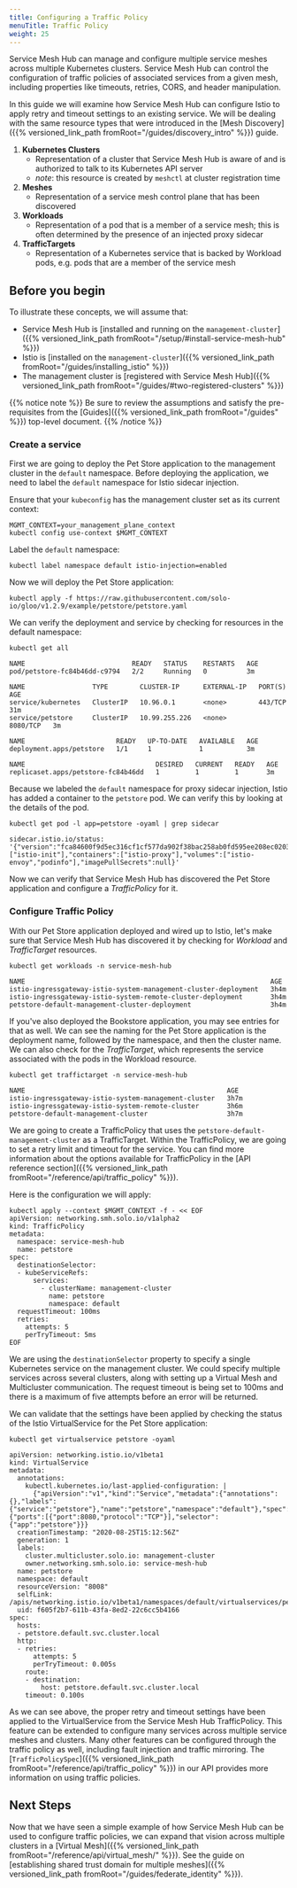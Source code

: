 ```yaml
---
title: Configuring a Traffic Policy
menuTitle: Traffic Policy
weight: 25
---
```


Service Mesh Hub can manage and configure multiple service meshes across multiple Kubernetes clusters. Service Mesh Hub can control the configuration of traffic policies of associated services from a given mesh, including properties like timeouts, retries, CORS, and header manipulation.

In this guide we will examine how Service Mesh Hub can configure Istio to apply retry and timeout settings to an existing service. We will be dealing with the same resource types that were introduced in the [Mesh Discovery]({{% versioned_link_path fromRoot="/guides/discovery_intro" %}}) guide.

1. **Kubernetes Clusters**
    - Representation of a cluster that Service Mesh Hub is aware of and is authorized to talk to its Kubernetes API server
    - *note*: this resource is created by `meshctl` at cluster registration time
2. **Meshes**
    - Representation of a service mesh control plane that has been discovered 
3. **Workloads**
    - Representation of a pod that is a member of a service mesh; this is often determined by the presence of an injected proxy sidecar
4. **TrafficTargets**
    - Representation of a Kubernetes service that is backed by Workload pods, e.g. pods that are a member of the service mesh


## Before you begin
To illustrate these concepts, we will assume that:

* Service Mesh Hub is [installed and running on the `management-cluster`]({{% versioned_link_path fromRoot="/setup/#install-service-mesh-hub" %}})
* Istio is [installed on the `management-cluster`]({{% versioned_link_path fromRoot="/guides/installing_istio" %}})
* The management cluster is [registered with Service Mesh Hub]({{% versioned_link_path fromRoot="/guides/#two-registered-clusters" %}})


{{% notice note %}}
Be sure to review the assumptions and satisfy the pre-requisites from the [Guides]({{% versioned_link_path fromRoot="/guides" %}}) top-level document.
{{% /notice %}}

### Create a service

First we are going to deploy the Pet Store application to the management cluster in the `default` namespace. Before deploying the application, we need to label the `default` namespace for Istio sidecar injection.

Ensure that your `kubeconfig` has the management cluster set as its current context:

```shell
MGMT_CONTEXT=your_management_plane_context
kubectl config use-context $MGMT_CONTEXT
```

Label the `default` namespace:

```shell
kubectl label namespace default istio-injection=enabled
```

Now we will deploy the Pet Store application:

```shell
kubectl apply -f https://raw.githubusercontent.com/solo-io/gloo/v1.2.9/example/petstore/petstore.yaml
```

We can verify the deployment and service by checking for resources in the default namespace:

```shell
kubectl get all
```

```shell
NAME                           READY   STATUS    RESTARTS   AGE
pod/petstore-fc84b46dd-c9794   2/2     Running   0          3m

NAME                 TYPE        CLUSTER-IP      EXTERNAL-IP   PORT(S)    AGE
service/kubernetes   ClusterIP   10.96.0.1       <none>        443/TCP    31m
service/petstore     ClusterIP   10.99.255.226   <none>        8080/TCP   3m

NAME                       READY   UP-TO-DATE   AVAILABLE   AGE
deployment.apps/petstore   1/1     1            1           3m

NAME                                 DESIRED   CURRENT   READY   AGE
replicaset.apps/petstore-fc84b46dd   1         1         1       3m
```

Because we labeled the `default` namespace for proxy sidecar injection, Istio has added a container to the `petstore` pod. We can verify this by looking at the details of the pod.

```shell
kubectl get pod -l app=petstore -oyaml | grep sidecar
```

```shell
sidecar.istio.io/status: '{"version":"fca84600f9d5ec316cf1cf577da902f38bac258ab0fd595ee208ec0203dc0c6d","initContainers":["istio-init"],"containers":["istio-proxy"],"volumes":["istio-envoy","podinfo"],"imagePullSecrets":null}'
```

Now we can verify that Service Mesh Hub has discovered the Pet Store application and configure a *TrafficPolicy* for it.

### Configure Traffic Policy

With our Pet Store application deployed and wired up to Istio, let's make sure that Service Mesh Hub has discovered it by checking for *Workload* and *TrafficTarget* resources.

```shell
kubectl get workloads -n service-mesh-hub
```

```shell
NAME                                                              AGE
istio-ingressgateway-istio-system-management-cluster-deployment   3h4m
istio-ingressgateway-istio-system-remote-cluster-deployment       3h4m
petstore-default-management-cluster-deployment                    3h4m
```

If you've also deployed the Bookstore application, you may see entries for that as well. We can see the naming for the Pet Store application is the deployment name, followed by the namespace, and then the cluster name. We can also check for the *TrafficTarget*, which represents the service associated with the pods in the Workload resource.

```shell
kubectl get traffictarget -n service-mesh-hub
```

```shell
NAME                                                   AGE
istio-ingressgateway-istio-system-management-cluster   3h7m
istio-ingressgateway-istio-system-remote-cluster       3h6m
petstore-default-management-cluster                    3h7m
```

We are going to create a TrafficPolicy that uses the `petstore-default-management-cluster` as a TrafficTarget. Within the TrafficPolicy, we are going to set a retry limit and timeout for the service. You can find more information about the options available for TrafficPolicy in the [API reference section]({{% versioned_link_path fromRoot="/reference/api/traffic_policy" %}}).

Here is the configuration we will apply:

```shell
kubectl apply --context $MGMT_CONTEXT -f - << EOF
apiVersion: networking.smh.solo.io/v1alpha2
kind: TrafficPolicy
metadata:
  namespace: service-mesh-hub
  name: petstore
spec:
  destinationSelector:
  - kubeServiceRefs:
      services:
        - clusterName: management-cluster
          name: petstore
          namespace: default
  requestTimeout: 100ms
  retries:
    attempts: 5
    perTryTimeout: 5ms
EOF
```

We are using the `destinationSelector` property to specify a single Kubernetes service on the management cluster. We could specify multiple services across several clusters, along with setting up a Virtual Mesh and Multicluster communication. The request timeout is being set to 100ms and there is a maximum of five attempts before an error will be returned.

We can validate that the settings have been applied by checking the status of the Istio VirtualService for the Pet Store application:

```shell
kubectl get virtualservice petstore -oyaml
```

```shell
apiVersion: networking.istio.io/v1beta1
kind: VirtualService
metadata:
  annotations:
    kubectl.kubernetes.io/last-applied-configuration: |
      {"apiVersion":"v1","kind":"Service","metadata":{"annotations":{},"labels":{"service":"petstore"},"name":"petstore","namespace":"default"},"spec":{"ports":[{"port":8080,"protocol":"TCP"}],"selector":{"app":"petstore"}}}
  creationTimestamp: "2020-08-25T15:12:56Z"
  generation: 1
  labels:
    cluster.multicluster.solo.io: management-cluster
    owner.networking.smh.solo.io: service-mesh-hub
  name: petstore
  namespace: default
  resourceVersion: "8008"
  selfLink: /apis/networking.istio.io/v1beta1/namespaces/default/virtualservices/petstore
  uid: f605f2b7-611b-43fa-8ed2-22c6cc5b4166
spec:
  hosts:
  - petstore.default.svc.cluster.local
  http:
  - retries:
      attempts: 5
      perTryTimeout: 0.005s
    route:
    - destination:
        host: petstore.default.svc.cluster.local
    timeout: 0.100s
```

As we can see above, the proper retry and timeout settings have been applied to the VirtualService from the Service Mesh Hub TrafficPolicy. This feature can be extended to configure many services across multiple service meshes and clusters. Many other features can be configured through the traffic policy as well, including fault injection and traffic mirroring. The [`TrafficPolicySpec`]({{% versioned_link_path fromRoot="/reference/api/traffic_policy" %}}) in our API provides more information on using traffic policies.

## Next Steps

Now that we have seen a simple example of how Service Mesh Hub can be used to configure traffic policies, we can expand that vision across multiple clusters in a [Virtual Mesh]({{% versioned_link_path fromRoot="/reference/api/virtual_mesh/" %}}). See the guide on [establishing shared trust domain for multiple meshes]({{% versioned_link_path fromRoot="/guides/federate_identity" %}}).
